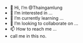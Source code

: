 - 👋 Hi, I’m @Thaingamlung
- 👀 I’m interested in ...
- 🌱 I’m currently learning ...
- 💞️ I’m looking to collaborate on ...
- 📫 How to reach me ...
- call me in this no.

<!---
Thaingamlung/Thaingamlung is a ✨ special ✨ repository because its `README.md` (this file) appears on your GitHub profile.
You can click the Preview link to take a look at your changes.
--->
